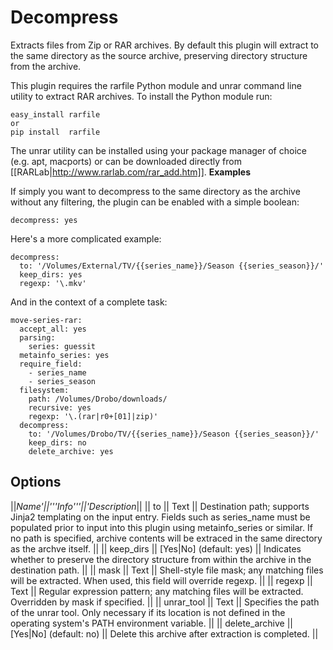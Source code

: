 # Decompress

Extracts files from Zip or RAR archives. By default this plugin will extract to the same directory as the source archive, preserving directory structure from the archive.

This plugin requires the rarfile Python module and unrar command line utility to extract RAR archives. To install the Python module run:


    easy_install rarfile
    or
    pip install  rarfile


The unrar utility can be installed using your package manager of choice (e.g. apt, macports) or can be downloaded directly from [[RARLab|http://www.rarlab.com/rar_add.htm]].
**Examples**

If simply you want to decompress to the same directory as the archive without any filtering, the plugin can be enabled with a simple boolean:


    decompress: yes


Here's a more complicated example:


    decompress:
      to: '/Volumes/External/TV/{{series_name}}/Season {{series_season}}/'
      keep_dirs: yes
      regexp: '\.mkv'


And in the context of a complete task:


    move-series-rar:
      accept_all: yes
      parsing:
        series: guessit
      metainfo_series: yes
      require_field:
        - series_name
        - series_season
      filesystem:
        path: /Volumes/Drobo/downloads/
        recursive: yes
        regexp: '\.(rar|r0+[01]|zip)'
      decompress:
        to: '/Volumes/Drobo/TV/{{series_name}}/Season {{series_season}}/'
        keep_dirs: no
        delete_archive: yes


## Options

||**Name*'||'''Info'''||'*Description**||
|| to || Text || Destination path; supports Jinja2 templating on the input entry. Fields such as series_name must be populated prior to input into this plugin using metainfo_series or similar. If no path is specified, archive contents will  be extraced in the same directory as the archve itself. ||
|| keep_dirs || [Yes|No] (default: yes) || Indicates whether to preserve the directory  structure from within the archive in the destination path. ||
|| mask || Text || Shell-style file mask; any matching files will be extracted. When used, this field will override regexp. ||
|| regexp || Text || Regular expression pattern; any matching files will be extracted. Overridden by mask if specified. ||
|| unrar_tool || Text || Specifies the path of the unrar tool. Only necessary if its location is not defined in the operating system's PATH environment variable. ||
|| delete_archive || [Yes|No] (default: no) || Delete this archive after extraction is completed. ||
